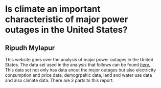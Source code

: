 # Is climate an important characteristic of major power outages in the United States?

## Ripudh Mylapur

This website goes over the analysis of major power outages in the United States. The data set used in the analysis that follows can be found *[here.](https://engineering.purdue.edu/LASCI/research-data/outages/outagerisks)* This data set not only has data anout the major outages but also electricity consumption and price data, demogrpahic data, land and water use data and also climate data. There are 3 parts to this report: 